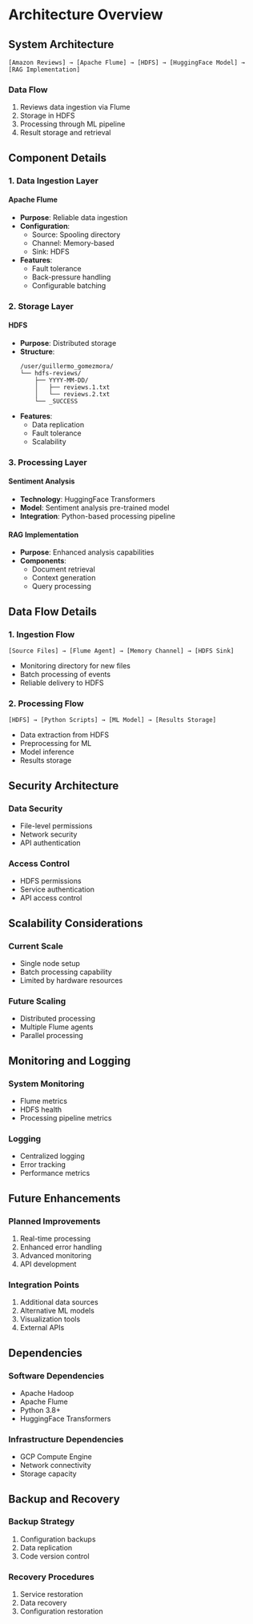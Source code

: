 # Architecture Overview

## System Architecture

```
[Amazon Reviews] → [Apache Flume] → [HDFS] → [HuggingFace Model] → [RAG Implementation]
```

### Data Flow
1. Reviews data ingestion via Flume
2. Storage in HDFS
3. Processing through ML pipeline
4. Result storage and retrieval

## Component Details

### 1. Data Ingestion Layer

#### Apache Flume
- **Purpose**: Reliable data ingestion
- **Configuration**: 
  - Source: Spooling directory
  - Channel: Memory-based
  - Sink: HDFS
- **Features**:
  - Fault tolerance
  - Back-pressure handling
  - Configurable batching

### 2. Storage Layer

#### HDFS
- **Purpose**: Distributed storage
- **Structure**:
  ```
  /user/guillermo_gomezmora/
  └── hdfs-reviews/
      ├── YYYY-MM-DD/
      │   ├── reviews.1.txt
      │   └── reviews.2.txt
      └── _SUCCESS
  ```
- **Features**:
  - Data replication
  - Fault tolerance
  - Scalability

### 3. Processing Layer

#### Sentiment Analysis
- **Technology**: HuggingFace Transformers
- **Model**: Sentiment analysis pre-trained model
- **Integration**: Python-based processing pipeline

#### RAG Implementation
- **Purpose**: Enhanced analysis capabilities
- **Components**:
  - Document retrieval
  - Context generation
  - Query processing

## Data Flow Details

### 1. Ingestion Flow
```
[Source Files] → [Flume Agent] → [Memory Channel] → [HDFS Sink]
```
- Monitoring directory for new files
- Batch processing of events
- Reliable delivery to HDFS

### 2. Processing Flow
```
[HDFS] → [Python Scripts] → [ML Model] → [Results Storage]
```
- Data extraction from HDFS
- Preprocessing for ML
- Model inference
- Results storage

## Security Architecture

### Data Security
- File-level permissions
- Network security
- API authentication

### Access Control
- HDFS permissions
- Service authentication
- API access control

## Scalability Considerations

### Current Scale
- Single node setup
- Batch processing capability
- Limited by hardware resources

### Future Scaling
- Distributed processing
- Multiple Flume agents
- Parallel processing

## Monitoring and Logging

### System Monitoring
- Flume metrics
- HDFS health
- Processing pipeline metrics

### Logging
- Centralized logging
- Error tracking
- Performance metrics

## Future Enhancements

### Planned Improvements
1. Real-time processing
2. Enhanced error handling
3. Advanced monitoring
4. API development

### Integration Points
1. Additional data sources
2. Alternative ML models
3. Visualization tools
4. External APIs

## Dependencies

### Software Dependencies
- Apache Hadoop
- Apache Flume
- Python 3.8+
- HuggingFace Transformers

### Infrastructure Dependencies
- GCP Compute Engine
- Network connectivity
- Storage capacity

## Backup and Recovery

### Backup Strategy
1. Configuration backups
2. Data replication
3. Code version control

### Recovery Procedures
1. Service restoration
2. Data recovery
3. Configuration restoration
